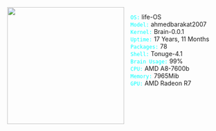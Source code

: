 <center>

<img align='left' src="https://github.com/user-attachments/assets/71db8451-ed9d-499b-aae6-e059a3d53677" width="270" margin="20px">


</center>

&nbsp;&nbsp; <code style="color : cyan">OS:</code> life-OS <br>
&nbsp;&nbsp; <code style="color : cyan">Model:</code> ahmedbarakat2007 <br>
&nbsp;&nbsp; <code style="color : cyan">Kernel:</code> Brain-0.0.1 <br>
&nbsp;&nbsp; <code style="color : cyan">Uptime:</code> 17 Years, 11 Months <br>
&nbsp;&nbsp; <code style="color : cyan">Packages:</code> 78 <br>
&nbsp;&nbsp; <code style="color : cyan">Shell:</code> Tonuge-4.1 <br>
&nbsp;&nbsp; <code style="color : cyan">Brain Usage:</code> 99% <br>
&nbsp;&nbsp; <code style="color : cyan">CPU:</code> AMD A8-7600b <br>
&nbsp;&nbsp; <code style="color : cyan">Memory:</code> 7965Mib <br>
&nbsp;&nbsp; <code style="color : cyan">GPU:</code> AMD Radeon R7 <br>

